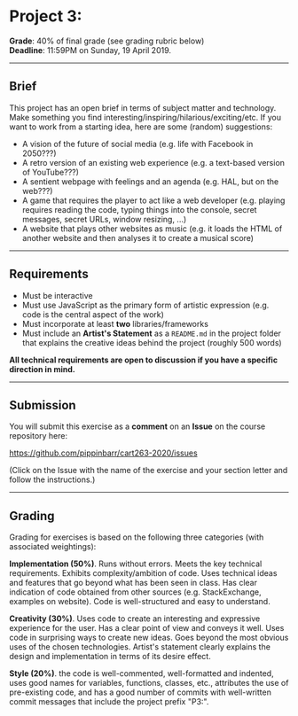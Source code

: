 # Project 3:

__Grade__: 40% of final grade (see grading rubric below)  
__Deadline__: 11:59PM on Sunday, 19 April 2019.

---

## Brief

This project has an open brief in terms of subject matter and technology. Make something you find interesting/inspiring/hilarious/exciting/etc. If you want to work from a starting idea, here are some (random) suggestions:

- A vision of the future of social media (e.g. life with Facebook in 2050???)
- A retro version of an existing web experience (e.g. a text-based version of YouTube???)
- A sentient webpage with feelings and an agenda (e.g. HAL, but on the web???)
- A game that requires the player to act like a web developer (e.g. playing requires reading the code, typing things into the console, secret messages, secret URLs, window resizing, ...)
- A website that plays other websites as music (e.g. it loads the HTML of another website and then analyses it to create a musical score)

---

## Requirements

- Must be interactive
- Must use JavaScript as the primary form of artistic expression (e.g. code is the central aspect of the work)
- Must incorporate at least __two__ libraries/frameworks
- Must include an __Artist's Statement__ as a `README.md` in the project folder that explains the creative ideas behind the project (roughly 500 words)

__All technical requirements are open to discussion if you have a specific direction in mind.__

---

## Submission

You will submit this exercise as a __comment__ on an __Issue__ on the course repository here:

https://github.com/pippinbarr/cart263-2020/issues

(Click on the Issue with the name of the exercise and your section letter and follow the instructions.)

---

## Grading

Grading for exercises is based on the following three categories (with associated weightings):

__Implementation (50%)__. Runs without errors. Meets the key technical requirements. Exhibits complexity/ambition of code. Uses technical ideas and features that go beyond what has been seen in class. Has clear indication of code obtained from other sources (e.g. StackExchange, examples on website). Code is well-structured and easy to understand.

__Creativity (30%)__. Uses code to create an interesting and expressive experience for the user. Has a clear point of view and conveys it well. Uses code in surprising ways to create new ideas. Goes beyond the most obvious uses of the chosen technologies. Artist's statement clearly explains the design and implementation in terms of its desire effect.

__Style (20%)__. the code is well-commented, well-formatted and indented, uses good names for variables, functions, classes, etc., attributes the use of pre-existing code, and has a good number of commits with well-written commit messages that include the project prefix "P3:".
